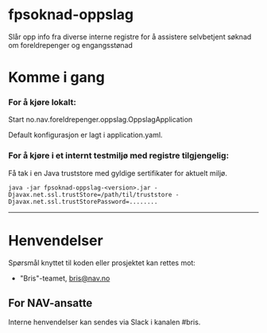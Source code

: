 fpsoknad-oppslag
================

Slår opp info fra diverse interne registre for å assistere selvbetjent søknad om foreldrepenger og engangsstønad

# Komme i gang

### For å kjøre lokalt:

Start no.nav.foreldrepenger.oppslag.OppslagApplication

Default konfigurasjon er lagt i application.yaml.

### For å kjøre i et internt testmiljø med registre tilgjengelig: 
 
Få tak i en Java truststore med gyldige sertifikater for aktuelt miljø.

`java -jar fpsoknad-oppslag-<version>.jar -Djavax.net.ssl.trustStore=/path/til/truststore -Djavax.net.ssl.trustStorePassword=........`

---

# Henvendelser

Spørsmål knyttet til koden eller prosjektet kan rettes mot:

* "Bris"-teamet, bris@nav.no

## For NAV-ansatte

Interne henvendelser kan sendes via Slack i kanalen #bris.
